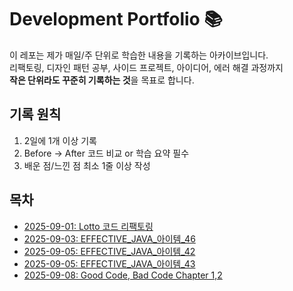 # Development Portfolio 📚

이 레포는 제가 매일/주 단위로 학습한 내용을 기록하는 아카이브입니다.  
리팩토링, 디자인 패턴 공부, 사이드 프로젝트, 아이디어, 에러 해결 과정까지  
**작은 단위라도 꾸준히 기록하는 것**을 목표로 합니다.

## 기록 원칙
1. 2일에 1개 이상 기록
2. Before → After 코드 비교 or 학습 요약 필수
3. 배운 점/느낀 점 최소 1줄 이상 작성

## 목차
- [2025-09-01: Lotto 코드 리팩토링](2025/09/09.01-lotto-refactor.md)
- [2025-09-03: EFFECTIVE_JAVA_아이템_46](EFFECTIVE_JAVA_3/아이템_46.md)
- [2025-09-05: EFFECTIVE_JAVA_아이템_42](EFFECTIVE_JAVA_3/아이템_42.md)
- [2025-09-05: EFFECTIVE_JAVA_아이템_43](EFFECTIVE_JAVA_3/아이템_43.md)
- [2025-09-08: Good Code, Bad Code Chapter 1,2](2025/09/09.08_GoodCode_BadCode.md)